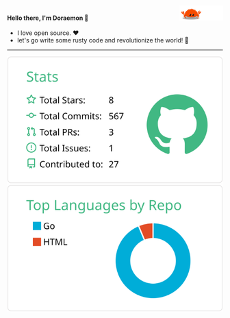 <a href="https://github.com">
    <img src="https://github.com/Doraemonkeys/Doraemonkeys/blob/main/assets/ferris.gif" align="right" width="20%" />
</a>

<div style="width: 100%;">
    <h4>Hello there, I'm Doraemon 👋</h4>
    <ul>
        <li>I love open source. ❤️</li>
        <li> let's go write some rusty code and revolutionize the world! 🚀</li>
    </ul>
</div>

---

[![](https://raw.githubusercontent.com/Doraemonkeys/Doraemonkeys/main/profile-summary-card-output/vue/3-stats.svg)](https://github.com/vn7n24fzkq/github-profile-summary-cards) 
[![](https://raw.githubusercontent.com/Doraemonkeys/Doraemonkeys/main/profile-summary-card-output/vue/1-repos-per-language.svg)](https://github.com/Doraemonkeys?tab=repositories)
